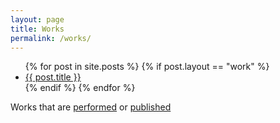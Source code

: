 ```yaml
---
layout: page
title: Works
permalink: /works/
---
```

 
<ul class="entries">
  {% for post in site.posts %}
  {% if post.layout == "work" %}
  <li>
    <a href="/music{{ post.url }}">
      {{ post.title }}
    </a>
  </li>
  {% endif %}
  {% endfor %}
</ul>

Works that are [performed](perf.html) or [published](pub.html)
